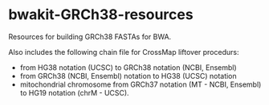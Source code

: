 # bwakit-GRCh38-resources
Resources for building GRCh38 FASTAs for BWA. 

Also includes the following chain file for CrossMap liftover procedurs:
* from HG38 notation (UCSC) to GRCh38 notation (NCBI, Ensembl)
* from GRCh38 (NCBI, Ensembl) notation to HG38 (UCSC) notation
* mitochondrial chromosome from GRCh37 notation (MT - NCBI, Ensembl) to HG19 notation (chrM - UCSC). 
